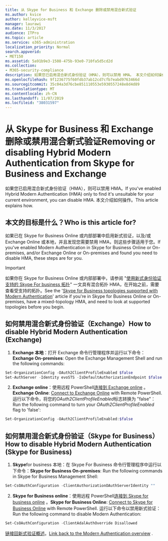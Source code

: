 ```yaml
---
title: 从 Skype for Business 和 Exchange 删除或禁用混合新式验证
ms.author: kvice
author: kelleyvice-msft
manager: laurawi
ms.date: 11/3/2017
audience: ITPro
ms.topic: article
ms.service: o365-administration
localization_priority: Normal
search.appverid:
- MET150
ms.assetid: 5a91b9e3-1508-475b-93e0-710fa5d5cd2d
ms.collection:
- M365-security-compliance
description: 如果您已启用混合新式身份验证（HMA），则可以禁用 HMA。 本文介绍如何操作。
ms.openlocfilehash: 9f1236775f60fdb37ab12cd7cfb7eabd9763466d
ms.sourcegitcommit: 35c04a3d76cbe851110553e5930557248e8d4d89
ms.translationtype: MT
ms.contentlocale: zh-CN
ms.lasthandoff: 11/07/2019
ms.locfileid: "38031597"
---
```

# <a name="removing-or-disabling-hybrid-modern-authentication-from-skype-for-business-and-exchange"></a><span data-ttu-id="a7e5f-104">从 Skype for Business 和 Exchange 删除或禁用混合新式验证</span><span class="sxs-lookup"><span data-stu-id="a7e5f-104">Removing or disabling Hybrid Modern Authentication from Skype for Business and Exchange</span></span>

<span data-ttu-id="a7e5f-105">如果您已启用混合新式身份验证（HMA），则可以禁用 HMA。</span><span class="sxs-lookup"><span data-stu-id="a7e5f-105">If you've enabled Hybrid Modern Authentication (HMA) only to find it's unsuitable for your current environment, you can disable HMA.</span></span> <span data-ttu-id="a7e5f-106">本文介绍如何操作。</span><span class="sxs-lookup"><span data-stu-id="a7e5f-106">This article explains how.</span></span>
  
## <a name="who-is-this-article-for"></a><span data-ttu-id="a7e5f-107">本文的目标是什么？</span><span class="sxs-lookup"><span data-stu-id="a7e5f-107">Who is this article for?</span></span>

<span data-ttu-id="a7e5f-108">如果已在 Skype for Business Online 或内部部署中启用新式验证，以及/或 Exchange Online 或本地，并且发现您需要禁用 HMA，则这些步骤适用于您。</span><span class="sxs-lookup"><span data-stu-id="a7e5f-108">If you've enabled Modern Authentication in Skype for Business Online or On-premises, and/or Exchange Online or On-premises and found you need to disable HMA, these steps are for you.</span></span>

> [!IMPORTANT]
> <span data-ttu-id="a7e5f-109">如果你在 Skype for Business Online 或内部部署中，请参阅 "[使用新式身份验证支持的 Skype For business 拓扑](https://technet.microsoft.com/library/mt803262.aspx)" 一文具有混合拓扑 HMA，在开始之前，需要查看受支持的拓扑。</span><span class="sxs-lookup"><span data-stu-id="a7e5f-109">See the '[Skype for Business topologies supported with Modern Authentication](https://technet.microsoft.com/library/mt803262.aspx)' article if you're in Skype for Business Online or On-premises, have a mixed-topology HMA, and need to look at supported topologies before you begin.</span></span>
  
## <a name="how-to-disable-hybrid-modern-authentication-exchange"></a><span data-ttu-id="a7e5f-110">如何禁用混合新式身份验证（Exchange）</span><span class="sxs-lookup"><span data-stu-id="a7e5f-110">How to disable Hybrid Modern Authentication (Exchange)</span></span>

1. <span data-ttu-id="a7e5f-111">**Exchange 本地**：打开 Exchange 命令行管理程序并运行以下命令：</span><span class="sxs-lookup"><span data-stu-id="a7e5f-111">**Exchange On-premises**: Open the Exchange Management Shell and run the following commands:</span></span> 

```powershell
Set-OrganizationConfig -OAuth2ClientProfileEnabled $false
Set-AuthServer -Identity evoSTS -IsDefaultAuthorizationEndpoint $false
```

2. <span data-ttu-id="a7e5f-112">**Exchange online**：使用远程 PowerShell[连接到 Exchange online](https://docs.microsoft.com/powershell/exchange/exchange-online/connect-to-exchange-online-powershell/connect-to-exchange-online-powershell) 。</span><span class="sxs-lookup"><span data-stu-id="a7e5f-112">**Exchange Online**: [Connect to Exchange Online](https://docs.microsoft.com/powershell/exchange/exchange-online/connect-to-exchange-online-powershell/connect-to-exchange-online-powershell) with Remote PowerShell.</span></span> <span data-ttu-id="a7e5f-113">运行以下命令，将您的*OAuth2ClientProfileEnabled*标志转换为 "false"：</span><span class="sxs-lookup"><span data-stu-id="a7e5f-113">Run the following command to turn your  *OAuth2ClientProfileEnabled*  flag to 'false':</span></span>

```powershell    
Set-OrganizationConfig -OAuth2ClientProfileEnabled:$false
```
    
## <a name="how-to-disable-hybrid-modern-authentication-skype-for-business"></a><span data-ttu-id="a7e5f-114">如何禁用混合新式身份验证（Skype for Business）</span><span class="sxs-lookup"><span data-stu-id="a7e5f-114">How to disable Hybrid Modern Authentication (Skype for Business)</span></span>

1. <span data-ttu-id="a7e5f-115">**Skype**for business 本地：在 Skype For Business 命令行管理程序中运行以下命令：</span><span class="sxs-lookup"><span data-stu-id="a7e5f-115">**Skype for Business On-premises**: Run the following commands in Skype for Business Management Shell:</span></span>

```powershell
Set-CsOAuthConfiguration -ClientAuthorizationOAuthServerIdentity ""
```

2. <span data-ttu-id="a7e5f-116">**Skype for Business online**：使用远程 PowerShell[连接到 Skype for business online](https://docs.microsoft.com/office365/enterprise/powershell/manage-skype-for-business-online-with-office-365-powershell) 。</span><span class="sxs-lookup"><span data-stu-id="a7e5f-116">**Skype for Business Online**: [Connect to Skype for Business Online](https://docs.microsoft.com/office365/enterprise/powershell/manage-skype-for-business-online-with-office-365-powershell) with Remote PowerShell.</span></span> <span data-ttu-id="a7e5f-117">运行以下命令以禁用新式验证：</span><span class="sxs-lookup"><span data-stu-id="a7e5f-117">Run the following command to disable Modern Authentication:</span></span>

```powershell    
Set-CsOAuthConfiguration -ClientAdalAuthOverride Disallowed
```

<span data-ttu-id="a7e5f-118">[链接回新式验证概述](hybrid-modern-auth-overview.md)。</span><span class="sxs-lookup"><span data-stu-id="a7e5f-118">[Link back to the Modern Authentication overview](hybrid-modern-auth-overview.md) .</span></span> 
  

